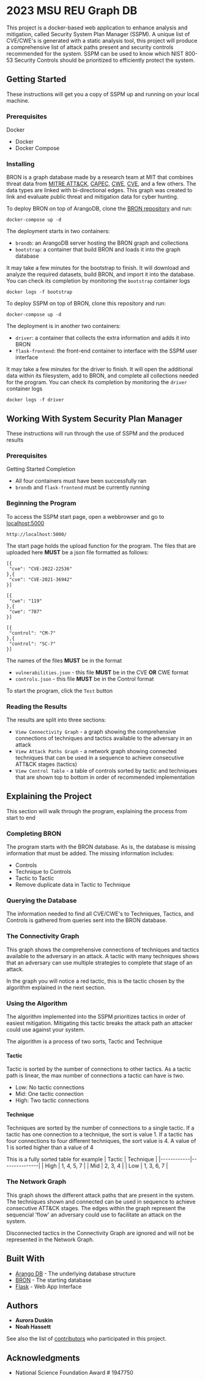 # 2023 MSU REU Graph DB

This project is a docker-based web application to enhance analysis and mitigation, called Security System Plan Manager (SSPM).
A unique list of CVE/CWE's is generated with a static analysis tool, this project will produce a comprehensive list of attack paths present and security controls recommended for the system. SSPM can be used to know which NIST 800-53 Security Controls should be prioritized to efficiently protect the system.

## Getting Started

These instructions will get you a copy of SSPM up and running on your local machine. 

### Prerequisites

Docker
- Docker
- Docker Compose

### Installing

BRON is a graph database made by a research team at MIT that combines threat data from [MITRE ATT&CK](https://attack.mitre.org/), [CAPEC](https://capec.mitre.org/), [CWE](https://cwe.mitre.org/), [CVE](https://nvd.nist.gov), and a few others. The data types are linked with bi-directional edges. This graph was created to link and evaluate public threat and mitigation data for cyber hunting.

To deploy BRON on top of ArangoDB, clone the [BRON repository](https://github.com/ALFA-group/BRON) and run:
```
docker-compose up -d
```
The deployment starts in two containers:
- `brondb`: an ArangoDB server hosting the BRON graph and collections
- `bootstrap`: a container that build BRON and loads it into the graph database

It may take a few minutes for the bootstrap to finish. It will download and analyze the required datasets,
build BRON, and import it into the database. You can check its completion by monitoring the `bootstrap` container logs
```
docker logs -f bootstrap
```

To deploy SSPM on top of BRON, clone this repository and run:
```
docker-compose up -d
```
The deployment is in another two containers:
- `driver`: a container that collects the extra information and adds it into BRON
- `flask-frontend`: the front-end container to interface with the SSPM user interface

It may take a few minutes for the driver to finish. It will open the additional data within its filesystem,
add to BRON, and complete all collections needed for the program. You can check its completion by monitoring
the `driver` container logs
```
docker logs -f driver
```
## Working With System Security Plan Manager

These instructions will run through the use of SSPM and the produced results

### Prerequisites

Getting Started Completion
- All four containers must have been successfully ran
- `brondb` and `flask-frontend` must be currently running

### Beginning the Program

To access the SSPM start page, open a webbrowser and go to [localhost:5000](http://localhost:5000/)
```
http://localhost:5000/
```

The start page holds the upload function for the program.
The files that are uploaded here **MUST** be a json file formatted as follows:
 ```
[{
  "cve": "CVE-2022-22536"
},{
  "cve": "CVE-2021-36942"
}]
 ```
 ```
[{
  "cwe": "119"
},{
  "cwe": "787"
}]
 ```
 ```
[{
  "control": "CM-7"
},{
  "control": "SC-7"
}]
 ```

 The names of the files **MUST** be in the format
 - `vulnerabilities.json` - this file **MUST** be in the CVE **OR** CWE format
 - `controls.json` - this file **MUST** be in the Control format

 To start the program, click the `Test` button

 ### Reading the Results

The results are split into three sections:
- `View Connectivity Graph` - a graph showing the comprehensive connections of techniques and tactics available to the adversary in an attack
- `View Attack Paths Graph` - a network graph showing connected techniques that can be used in a sequence to achieve consecutive ATT&CK stages (tactics)
- `View Control Table` - a table of controls sorted by tactic and techniques that are shown top to bottom in order of recommended implementation

## Explaining the Project

This section will walk through the program, explaining the process from start to end

### Completing BRON

The program starts with the BRON database. As is, the database is missing information that must be added. The missing information includes:
- Controls
- Technique to Controls
- Tactic to Tactic
- Remove duplicate data in Tactic to Technique

### Querying the Database

The information needed to find all CVE/CWE's to Techniques, Tactics, and Controls is gathered from queries sent into the BRON database.

### The Connectivity Graph

This graph shows the comprehensive connections of techniques and tactics available to the adversary in an attack.
A tactic with many techniques shows that an adversary can use multiple strategies to complete that stage of an attack.

In the graph you will notice a red tactic, this is the tactic chosen by the algorithm explained in the next section.

### Using the Algorithm 

The algorithm implemented into the SSPM prioritizes tactics in order of easiest mitigation.
Mitigating this tactic breaks the attack path an attacker could use against your system.

The algorithm is a process of two sorts, Tactic and Technique
#### Tactic 
Tactic is sorted by the sumber of connections to other tactics.
As a tactic path is linear, the max number of connections a tactic can have is two.
- Low: No tactic connections
- Mid: One tactic connection
- High: Two tactic connections
#### Technique
Techniques are sorted by the number of connections to a single tactic.
If a tactic has one connection to a technique, the sort is value 1.
If a tactic has four connections to four different techniques, the sort value is 4.
A value of 1 is sorted higher than a value of 4

This is a fully sorted table for example
| Tactic     |  Technique    |
|------------|---------------|
| High       |  1, 4, 5, 7   |
| Mid        |    2, 3, 4    |
| Low        |  1, 3, 6, 7   |

### The Network Graph

This graph shows the different attack paths that are present in the system.
The techniques shown and connected can be used in sequence to achieve consecutive ATT&CK stages.
The edges within the graph represent the sequencial 'flow' an adversary could use to facilitate an attack on the system.

Disconnected tactics in the Connectivity Graph are ignored and will not be represented in the Network Graph.

## Built With

* [Arango DB](https://www.arangodb.com/) - The underlying database structure
* [BRON](https://github.com/ALFA-group/BRON) - The starting database
* [Flask](https://flask.palletsprojects.com/en/2.3.x/) - Web App Interface

## Authors

* **Aurora Duskin**
* **Noah Hassett**

See also the list of [contributors](https://github.com/na245/reu-2023-flask/contributors) who participated in this project.

## Acknowledgments

* National Science Foundation Award # 1947750


